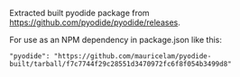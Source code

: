 Extracted built pyodide package from https://github.com/pyodide/pyodide/releases.

For use as an NPM dependency in package.json like this:

```
"pyodide": "https://github.com/mauricelam/pyodide-built/tarball/f7c7744f29c28551d3470972fc6f8f054b3499d8"
```

